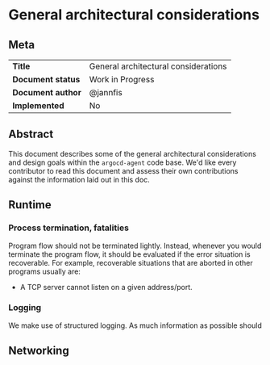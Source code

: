# General architectural considerations

## Meta

|||
|---------|------|
|**Title**|General architectural considerations|
|**Document status**|Work in Progress|
|**Document author**|@jannfis|
|**Implemented**|No|

## Abstract

This document describes some of the general architectural considerations and design goals within the `argocd-agent` code base. We'd like every contributor to read this document and assess their own contributions against the information laid out in this doc.

## Runtime

### Process termination, fatalities

Program flow should not be terminated lightly. Instead, whenever you would terminate the program flow, it should be evaluated if the error situation is recoverable. For example, recoverable situations that are aborted in other programs usually are:

* A TCP server cannot listen on a given address/port.

### Logging

We make use of structured logging. As much information as possible should 

## Networking